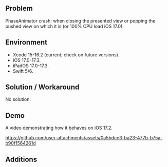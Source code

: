 ## Problem


PhaseAnimator crash: when closing the presented view or popping the pushed view on which it is (or 100% CPU load iOS 17.0).


## Environment


- Xcode 15-16.2 (current; check on future versions).
- iOS 17.0-17.3.
- iPadOS 17.0-17.3.
- Swift 5/6.


## Solution / Workaround


No solution.


## Demo


A video demonstrating how it behaves on iOS 17.2.


https://github.com/user-attachments/assets/0a5bdce3-ba23-477b-b75a-b90f1564261d


## Additions

